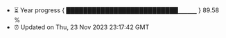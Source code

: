 - ⏳ Year progress { ██████████████████████████▁▁▁▁ } 89.58 %
- ⏰ Updated on Thu, 23 Nov 2023 23:17:42 GMT

